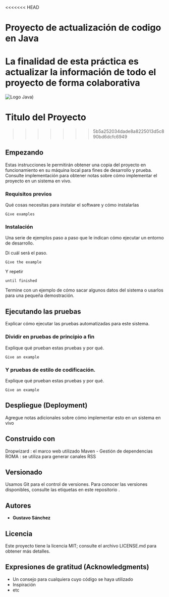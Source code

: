 <<<<<<< HEAD
# Proyecto de actualización de codigo en Java
La finalidad de esta práctica es actualizar la información de todo el proyecto de forma colaborativa
=======
![Logo Java](https://seeklogo.com/images/J/java-logo-7833D1D21A-seeklogo.com.png))

# Titulo del Proyecto
>>>>>>> 5b5a252034dade8a8225013d5c890bd6dcfc6949


## Empezando

Estas instrucciones le permitirán obtener una copia del proyecto en funcionamiento en su máquina local para fines de desarrollo y prueba. Consulte implementación para obtener notas sobre cómo implementar el proyecto en un sistema en vivo.

### Requisitos previos

Qué cosas necesitas para instalar el software y cómo instalarlas

```
Give examples
```

### Instalación

Una serie de ejemplos paso a paso que le indican cómo ejecutar un entorno de desarrollo.

Di cuál será el paso.

```
Give the example
```

Y repetir

```
until finished
```

Termine con un ejemplo de cómo sacar algunos datos del sistema o usarlos para una pequeña demostración.

## Ejecutando las pruebas

Explicar cómo ejecutar las pruebas automatizadas para este sistema.

### Dividir en pruebas de principio a fin

Explique qué prueban estas pruebas y por qué.

```
Give an example
```

### Y pruebas de estilo de codificación.

Explique qué prueban estas pruebas y por qué.

```
Give an example
```

## Despliegue (Deployment)

Agregue notas adicionales sobre cómo implementar esto en un sistema en vivo


## Construido con

Dropwizard : el marco web utilizado
Maven - Gestión de dependencias
ROMA : se utiliza para generar canales RSS

## Versionado

Usamos Git para el control de versiones. Para conocer las versiones disponibles, consulte las etiquetas en este repositorio .

## Autores

* **Gustavo Sánchez** 


## Licencia

Este proyecto tiene la licencia MIT; consulte el archivo LICENSE.md para obtener más detalles.

## Expresiones de gratitud (Acknowledgments)

* Un consejo para cualquiera cuyo código se haya utilizado
* Inspiración
* etc
